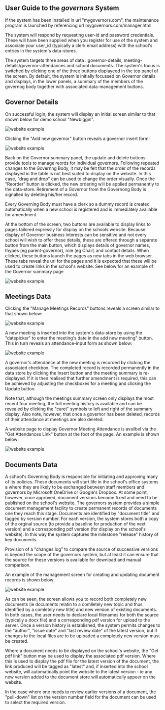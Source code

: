 ## User Guide to the *governors* System

If the system has been installed in url "mygovernors.com", the maintenance program is launched by referencing url mygovernors.com/manager.html

The system will respond by requesting user-id and password credentials. These  will have been supplied when you register for use of the system and associate your user_id (typically a clerk email address) with the school's entries in the system's data-stores.

The system targets three areas of data : governor-details, meeting-details/governor-attendances and school documents. The system's focus is switched by clicking one of the three buttons displayeed in the top panel of the screen. By default, the system is initially focussed on Governor details and displays, in the lower panels, a summary of the members of the governog body together with associated data-management buttons.

## Governor Details

On successful login, the system will display an initial screen similar to that shown below for demo school "Newbiggin".

![website example](screens/screen1.png)


Clicking the "Add new governor" button reveals a governor insert form:

![website example](screens/screen2.png)

Back on the Governor summary panel, the update and delete buttons provide tools to manage reords for individual governors. Following repeated changes to the Governng Body, it may be felt that the order of the records displayed in the table is not best suited to display on the website. In this case, "drag and drop" can be used to change the order visually. Once the "Reorder" button is clicked, the new ordering will be applied permanently to the data-store. Retirement of a Governor from the Governong Body is signalled by deleting his/her record.

Every Governing Body must have a clerk so a dummy record is created automatically when a new school is registered and is immediately available for amendment.

At the bottom of the screen, two buttons are available to display links to pages tailored expressly for display on the schools website. Because display of Governor business interests can be sensitive and not every school will wish to offer these details, these are offered through a separate button from the main button, which displays details of governor names, thypes (eg parent-governor), role (eg Chair) and contact details. When clicked, these buttons launch the pages as new tabs in the web browser. These tabs reveal the url for the pages and it is expected that these will be used to create links in the school's website. See below for an example of the Governor summary page 

![website example](screens/screen3.png)

## Meetings Data

Clicking the "Manage Meetings Records" buttons reveals a screen similar to that shown below:

![website example](screens/screen4.png)

A new meeting is inserted into the system's data-store by using the "datepicker" to enter the meeting's date in the add new meeting" button. This in turn reveals an attendance-input form as shown below:

![website example](screens/screen5.png)

A governor's attendance at the new meeting is recorded by clicking the associated checkbox. The completed record is recorded permanently in the data store by clicking the Insert button and the meeting summary is re-displayed. If it is then realised that further amendment is required, this can be achieved by adjusting the checkboxes for a meeting and clicking the Update button.

Note that, although the meetings summary screen only displays the most recent four meeting, the full meeting history is available and can be revealed by clicking the "caret" symbols to left and right of the summary display. Also note, however, that once a governor has been deleted, records of their attendance at meetings are also deleted.

A website page to display Governor Meeting Attendance is availbel via the "Get Attendances Link" button at the foot of the page. An example is shown below:

![website example](screens/screen6.png)

## Documents Data

A school's Governing Body is responsible for initiating and approving many of its policies. These documents will start life in the school's office systems a where they are likely to be exchanged between staff members and governors by Microsoft OneDrive or Google's Dropbox. At some point, however, once approved, document versions become fixed and need to be published on the school's website. The governors system provides a simple document management facility to create permanent records of documents one they reach this stage. Documents are identified by "document title" and tagged by version number. For each version, the system stores both a copy of the orginal source (to provide a baseline for production of the next version) and a corresponding pdf version (for display on the school's website). In this way the system captures the milestone "release" history of key documents.

Provision of a "changes log" to compare the source of successive versions is beyond the scope of the governors system, but at least it can ensure that the source for these versions is available for download and manual comparison.

An example of the management screen for creating and updating document records is shown below:

![website example](screens/screen7.png)

As can be seen, the screen allows you to record both completely new documents (ie documents relatin to a comlletely new topic and thus identified by a comletely new title) and new version of existing documents. In both cases, the user needs to declare local filenames for both the source (typically a docx file) and a corresponding pdf version for upload to the server. Once a version history is established, the system permits changes to the "author", "issue date" and "last review date" of the latest version, but if changes to the local files are to be uploaded a completely new version must be created.

Where a document needs to be displayed on the school's website, the "Get pdf link" button may be used to display the associated pdf version. Where this is used to display the pdf file for the latest version of the document, the link produced will be tagged as "latest" and, if inserted into the school website, will automatically point the website to the latest version - ie any new version added to the document store will automatically appeer on the website.

In the case where one needs to review earlier versions of a document, the "pull-down" list on the version number field for the document can be used to select the required version.

